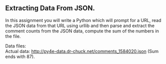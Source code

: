 ## Extracting Data From JSON.

In this assignment you will write a Python which will prompt for a URL, read the JSON data from that URL using urllib and then parse and extract the comment counts from the JSON data, compute the sum of the numbers in the file.

Data files:  
Actual data: http://py4e-data.dr-chuck.net/comments_1584020.json (Sum ends with 87).